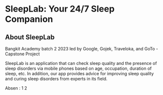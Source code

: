 # SleepLab: Your 24/7 Sleep Companion

## About SleepLab
Bangkit Academy batch 2 2023 led by Google, Gojek, Traveloka, and GoTo - Capstone Project

SleepLab is an application that can check sleep quality and the presence of sleep disorders via mobile phones based on age, occupation, duration of sleep, etc. 
In addition, our app provides advice for improving sleep quality and curing sleep disorders from experts in its field.

Absen :
1
2
